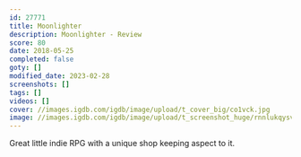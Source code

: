 ```yaml
---
id: 27771
title: Moonlighter
description: Moonlighter - Review
score: 80
date: 2018-05-25
completed: false
goty: []
modified_date: 2023-02-28
screenshots: []
tags: []
videos: []
cover: //images.igdb.com/igdb/image/upload/t_cover_big/co1vck.jpg
image: //images.igdb.com/igdb/image/upload/t_screenshot_huge/rnnlukqysv9k4iwargyn.jpg
---
```

Great little indie RPG with a unique shop keeping aspect to it.